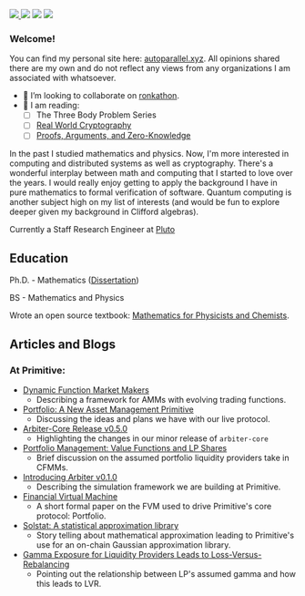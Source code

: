 <a href="https://twitter.com/Autoparallel" ><img src="https://img.shields.io/twitter/follow/Autoparallel.svg?style=social" /> </a>
![](https://img.shields.io/github/stars/Autoparallel?style=social)
![](https://img.shields.io/github/last-commit/Autoparallel/Autoparallel)
![](https://visitor-badge.laobi.icu/badge?page_id=Autoparallel)

### Welcome!
You can find my personal site here: [autoparallel.xyz](https://autoparallel.xyz).
All opinions shared there are my own and do not reflect any views from any organizations I am associated with whatsoever.

- 👯 I’m looking to collaborate on [ronkathon](https://github.com/pluto/ronkathon).
- 📖 I am reading:
  - [ ] The Three Body Problem Series
  - [ ] [Real World Cryptography](https://www.manning.com/books/real-world-cryptography)
  - [ ] [Proofs, Arguments, and Zero-Knowledge](https://people.cs.georgetown.edu/jthaler/ProofsArgsAndZK.html)

In the past I studied mathematics and physics. Now, I'm more interested in computing and distributed systems as well as cryptography. 
There's a wonderful interplay between math and computing that I started to love over the years. 
I would really enjoy getting to apply the background I have in pure mathematics to formal verification of software. 
Quantum computing is another subject high on my list of interests (and would be fun to explore deeper given my background in Clifford algebras).

Currently a Staff Research Engineer at [Pluto](https://github.com/pluto)

## Education

Ph.D. - Mathematics ([Dissertation](https://mountainscholar.org/bitstream/handle/10217/235741/Roberts_colostate_0053A_17417.pdf?sequence=1))

BS - Mathematics and Physics 

Wrote an open source textbook: [Mathematics for Physicists and Chemists](https://github.com/Autoparallel/mathematics_for_physicists_and_chemists).

## Articles and Blogs 

### At Primitive:
- [Dynamic Function Market Makers](https://www.primitive.xyz/blog/dynamic_function_market_makers)
  - Describing a framework for AMMs with evolving trading functions.
- [Portfolio: A New Asset Management Primitive](https://www.primitive.xyz/blog/portfolio_v1.5.0-beta)
  - Discussing the ideas and plans we have with our live protocol.
- [Arbiter-Core Release v0.5.0](https://www.primitive.xyz/blog/arbiter_core_v0.5.0)
  - Highlighting the changes in our minor release of `arbiter-core`
- [Portfolio Management: Value Functions and LP Shares](https://www.primitive.xyz/blog/portfolio_value)
  - Brief discussion on the assumed portfolio liquidity providers take in CFMMs.
- [Introducing Arbiter v0.1.0](https://www.primitive.xyz/blog/introducing_arbiter)
  - Describing the simulation framework we are building at Primitive.
- [Financial Virtual Machine](https://www.primitive.xyz/papers/yellow.pdf)
  - A short formal paper on the FVM used to drive Primitive's core protocol: Portfolio.
- [Solstat: A statistical approximation library](https://www.primitive.xyz/blog/solstat)
  - Story telling about mathematical approximation leading to Primitive's use for an on-chain Gaussian approximation library.
- [Gamma Exposure for Liquidity Providers Leads to Loss-Versus-Rebalancing](https://primitivexyz.substack.com/p/gamma-exposure-for-liquidity-providers)
  - Pointing out the relationship between LP's assumed gamma and how this leads to LVR.
